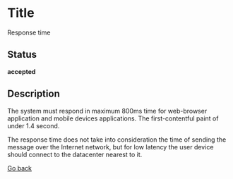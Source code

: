 # Title

Response time

## Status

**accepted**

## Description

The system must respond in maximum 800ms time for web-browser application and mobile devices applications. The first-contentful paint of under 1.4 second.  

The response time does not take into consideration the time of sending the message over the Internet network, but for low latency the user device should connect to the datacenter nearest to it.  


[Go back](../../README.md)